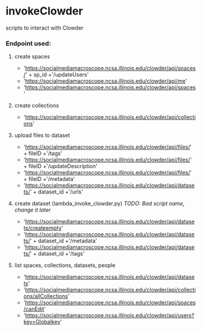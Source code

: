 # invokeClowder
scripts to interact with Clowder 

### Endpoint used:
1. create spaces
    * 'https://socialmediamacroscope.ncsa.illinois.edu/clowder/api/spaces/' + sp_id +'/updateUsers'
    * 'https://socialmediamacroscope.ncsa.illinois.edu/clowder/api/me'
    * 'https://socialmediamacroscope.ncsa.illinois.edu/clowder/api/spaces'
    
2. create collections
    * 'https://socialmediamacroscope.ncsa.illinois.edu/clowder/api/collections'

3. upload files to dataset
    * 'https://socialmediamacroscope.ncsa.illinois.edu/clowder/api/files/' + fileID +'/tags'
    * 'https://socialmediamacroscope.ncsa.illinois.edu/clowder/api/files/' + fileID +'/updateDescription'
    * 'https://socialmediamacroscope.ncsa.illinois.edu/clowder/api/files/' + fileID +'/metadata'
    * 'https://socialmediamacroscope.ncsa.illinois.edu/clowder/api/datasets/' + dataset_id +'/urls'

4. create dataset (lambda_invoke_clowder.py)
*TODO: Bad script name, change it later*
    * 'https://socialmediamacroscope.ncsa.illinois.edu/clowder/api/datasets/createempty'
    * 'https://socialmediamacroscope.ncsa.illinois.edu/clowder/api/datasets/' + dataset_id +'/metadata'
    * 'https://socialmediamacroscope.ncsa.illinois.edu/clowder/api/datasets/' + dataset_id +'/tags'
    
5. list spaces, collections, datasets, people
    * 'https://socialmediamacroscope.ncsa.illinois.edu/clowder/api/datasets'
    * 'https://socialmediamacroscope.ncsa.illinois.edu/clowder/api/collections/allCollections'
    * 'https://socialmediamacroscope.ncsa.illinois.edu/clowder/api/spaces/canEdit'
    * 'https://socialmediamacroscope.ncsa.illinois.edu/clowder/api/users?key=Globalkey'
